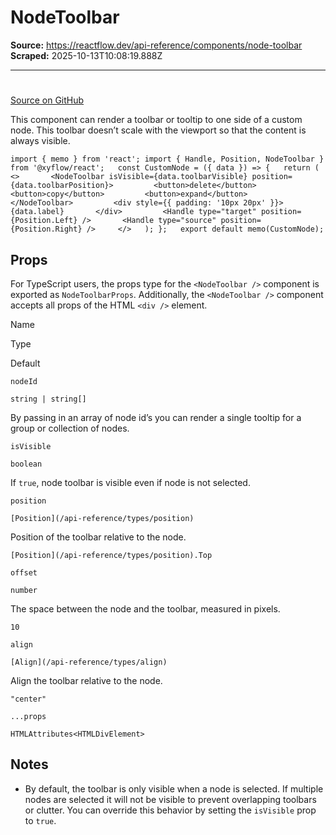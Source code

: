 # NodeToolbar

**Source:** https://reactflow.dev/api-reference/components/node-toolbar
**Scraped:** 2025-10-13T10:08:19.888Z

---

# <NodeToolbar />

[Source on GitHub](https://github.com/xyflow/xyflow/blob/main/packages/react/src/additional-components/NodeToolbar/NodeToolbar.tsx) 

This component can render a toolbar or tooltip to one side of a custom node. This toolbar doesn’t scale with the viewport so that the content is always visible.

`import { memo } from 'react'; import { Handle, Position, NodeToolbar } from '@xyflow/react';   const CustomNode = ({ data }) => {   return (     <>       <NodeToolbar isVisible={data.toolbarVisible} position={data.toolbarPosition}>         <button>delete</button>         <button>copy</button>         <button>expand</button>       </NodeToolbar>         <div style={{ padding: '10px 20px' }}>         {data.label}       </div>         <Handle type="target" position={Position.Left} />       <Handle type="source" position={Position.Right} />     </>   ); };   export default memo(CustomNode);`

## Props[](#props)

For TypeScript users, the props type for the `<NodeToolbar />` component is exported as `NodeToolbarProps`. Additionally, the `<NodeToolbar />` component accepts all props of the HTML `<div />` element.

Name

Type

Default

[](#nodeid)`nodeId`

`string | string[]`

By passing in an array of node id’s you can render a single tooltip for a group or collection of nodes.

[](#isvisible)`isVisible`

`boolean`

If `true`, node toolbar is visible even if node is not selected.

[](#position)`position`

`[Position](/api-reference/types/position)`

Position of the toolbar relative to the node.

`[Position](/api-reference/types/position).Top`

[](#offset)`offset`

`number`

The space between the node and the toolbar, measured in pixels.

`10`

[](#align)`align`

`[Align](/api-reference/types/align)`

Align the toolbar relative to the node.

`"center"`

[](#props)`...props`

`HTMLAttributes<HTMLDivElement>`

## Notes[](#notes)

*   By default, the toolbar is only visible when a node is selected. If multiple nodes are selected it will not be visible to prevent overlapping toolbars or clutter. You can override this behavior by setting the `isVisible` prop to `true`.
